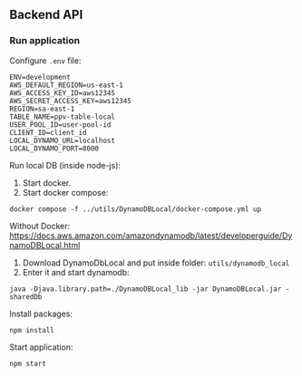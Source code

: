 ## Backend API

### Run application

Configure `.env` file:

```shell
ENV=development
AWS_DEFAULT_REGION=us-east-1
AWS_ACCESS_KEY_ID=aws12345
AWS_SECRET_ACCESS_KEY=aws12345
REGION=sa-east-1
TABLE_NAME=ppv-table-local
USER_POOL_ID=user-pool-id
CLIENT_ID=client_id
LOCAL_DYNAMO_URL=localhost
LOCAL_DYNAMO_PORT=8000
```

Run local DB (inside node-js):
1. Start docker.
1. Start docker compose:

```shell
docker compose -f ../utils/DynamoDBLocal/docker-compose.yml up
```

Without Docker: https://docs.aws.amazon.com/amazondynamodb/latest/developerguide/DynamoDBLocal.html
1. Download DynamoDbLocal and put inside folder: `utils/dynamodb_local`
1. Enter it and start dynamodb:

```shell
java -Djava.library.path=./DynamoDBLocal_lib -jar DynamoDBLocal.jar -sharedDb
````


Install packages:

```shell
npm install
```

Start application:

```shell
npm start
```

